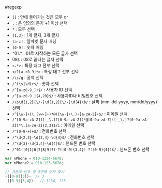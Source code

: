 #regexp

* `[]` : 안에 들어가는 것은 모두 or  
* `.` : 은 임의의 문자 +1 이상 선택  
* `*` : 모두 선택  
* `{1,3}` : 1개 글자, 3개 글자  
* `[a-z]` : 알파벳 문자 매칭  
* `[0-9]` : 숫자 매칭  
* `^`01.* : 01로 시작하는 모든 글자 선택  
* 08`$` : 08로 끝나는 글자 선택  
* `<.*>` : 특정 태그 전부 선택  
* `</?[a-z0-9]*>` : 특정 태그 전부 선택  
* `/\s/g` : 공백 선택  
* `/^(\s|\d)+$/` : 숫자 선택  
* `/^[a-z0-9_]+$/` : 사용자 ID 선택  
* `/^[a-z0-9_]{4,20}$/` : 사용자ID나 비밀번호 선택  
* `/\b\d{1,2}[\/-]\d{1,2}[\/-]\d{4}\b/` : 날짜 (mm-dd-yyyy, mm/dd/yyyy) 선택  
* `/^[\w-]+(\.[\w-]+)*@([\w-]+\.)+[a-zA-Z]+$/` : 이메일 선택  
* `/^[0-9a-zA-Z]([-_\.]?[0-9a-zA-Z])*@[0-9a-zA-Z]([-_\.]?[0-9a-zA-Z])*\.[a-zA-Z]{2,3}$/i` : 이메일 선택  
* `/^[0-9-+]+$/` : 전화번호 선택  
* `/^\d{2,3}-\d{3,4}-\d{4}$/` : 전화번호 선택  
* `/^\d{3}-\d{3,4}-\d{4}$/` : 핸드폰 번호 선택  
* `/^01([0|1|6|7|8|9]?)-?([0-9]{3,4})-?([0-9]{4})$/` : 핸드폰 번호 선택  
		
```javascript
var nPhone = 010-1234-5678;
var nPhone2 = 010-123-5678;

// 가운데 번호 중 3번째 숫자 찾기
-([0-9]{3})-  // 3
-([0-9]{3,4})-  // 1234, 123
```